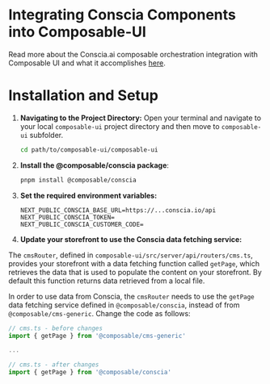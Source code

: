 # Integrating Conscia Components into Composable-UI

Read more about the Conscia.ai composable orchestration integration with Composable UI and what it accomplishes [here](https://docs.composable.com/docs/integrations/orchestration/conscia).

# Installation and Setup

1. **Navigating to the Project Directory:** Open your terminal and navigate to your local `composable-ui` project directory and then move to `composable-ui` subfolder.
   ```bash
   cd path/to/composable-ui/composable-ui
   ```
1. **Install the @composable/conscia package**:
   ```bash
   pnpm install @composable/conscia
   ```
1. **Set the required environment variables:** 

   ```shell
   NEXT_PUBLIC_CONSCIA_BASE_URL=https://...conscia.io/api
   NEXT_PUBLIC_CONSCIA_TOKEN=
   NEXT_PUBLIC_CONSCIA_CUSTOMER_CODE=
   ```
1. **Update your storefront to use the Conscia data fetching service:**

The `cmsRouter`, defined in `composable-ui/src/server/api/routers/cms.ts`, provides your storefront with a data fetching function called `getPage`, which retrieves the data that is used to populate the content on your storefront. By default this function returns data retrieved from a local file. 

In order to use data from Conscia, the `cmsRouter` needs to use the `getPage` data fetching service defined in `@composable/conscia`, instead of from `@composable/cms-generic`. Change the code as follows:


   ```javascript
   // cms.ts - before changes
   import { getPage } from '@composable/cms-generic'

...

   // cms.ts - after changes
   import { getPage } from '@composable/conscia'
   ```


